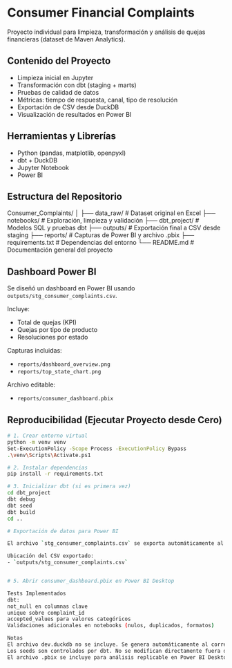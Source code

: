 # Consumer Financial Complaints

Proyecto individual para limpieza, transformación y análisis de quejas financieras (dataset de Maven Analytics).

## Contenido del Proyecto

- Limpieza inicial en Jupyter
- Transformación con dbt (staging + marts)
- Pruebas de calidad de datos
- Métricas: tiempo de respuesta, canal, tipo de resolución
- Exportación de CSV desde DuckDB
- Visualización de resultados en Power BI

## Herramientas y Librerías

- Python (pandas, matplotlib, openpyxl)
- dbt + DuckDB
- Jupyter Notebook
- Power BI

## Estructura del Repositorio

Consumer_Complaints/
│
├── data_raw/ # Dataset original en Excel
├── notebooks/ # Exploración, limpieza y validación
├── dbt_project/ # Modelos SQL y pruebas dbt
├── outputs/ # Exportación final a CSV desde staging
├── reports/ # Capturas de Power BI y archivo .pbix
├── requirements.txt # Dependencias del entorno
└── README.md # Documentación general del proyecto

## Dashboard Power BI

Se diseñó un dashboard en Power BI usando `outputs/stg_consumer_complaints.csv`.

Incluye:

- Total de quejas (KPI)
- Quejas por tipo de producto
- Resoluciones por estado

Capturas incluidas:

- `reports/dashboard_overview.png`
- `reports/top_state_chart.png`

Archivo editable:

- `reports/consumer_dashboard.pbix`

## Reproducibilidad (Ejecutar Proyecto desde Cero)

```bash
# 1. Crear entorno virtual
python -m venv venv
Set-ExecutionPolicy -Scope Process -ExecutionPolicy Bypass
.\venv\Scripts\Activate.ps1

# 2. Instalar dependencias
pip install -r requirements.txt

# 3. Inicializar dbt (si es primera vez)
cd dbt_project
dbt debug
dbt seed
dbt build
cd ..

# Exportación de datos para Power BI

El archivo `stg_consumer_complaints.csv` se exporta automáticamente al correr los modelos con dbt. Este archivo se usa como entrada directa en Power BI para generar el dashboard.

Ubicación del CSV exportado:
- `outputs/stg_consumer_complaints.csv`


# 5. Abrir consumer_dashboard.pbix en Power BI Desktop

Tests Implementados
dbt:
not_null en columnas clave
unique sobre complaint_id
accepted_values para valores categóricos
Validaciones adicionales en notebooks (nulos, duplicados, formatos)

Notas
El archivo dev.duckdb no se incluye. Se genera automáticamente al correr dbt build.
Los seeds son controlados por dbt. No se modifican directamente fuera del flujo reproducible.
El archivo .pbix se incluye para análisis replicable en Power BI Desktop.



